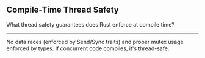 ## Compile-Time Thread Safety

What thread safety guarantees does Rust enforce at compile time?

---

No data races (enforced by Send/Sync traits) and proper mutex usage enforced by types. If concurrent code compiles, it's thread-safe.

